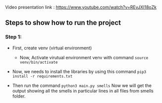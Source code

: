 
Video presentation link : https://www.youtube.com/watch?v=REvJXI18oZk

## Steps to show how to run the project

### Step 1:
* First, create venv (virtual environment)
	*	Now, Activate virutual environment venv with command
		  `source venv/bin/activate`
* Now, we needs to install the libraries by using this command `pip3 install -r requirements.txt`

* Then run the command `python3 main.py smells` 
Now we will get the output showing all the smells in particular lines in all files from smells folder.

